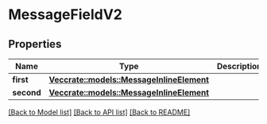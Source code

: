 # MessageFieldV2

## Properties

Name | Type | Description | Notes
------------ | ------------- | ------------- | -------------
**first** | [**Vec<crate::models::MessageInlineElement>**](MessageInlineElement.md) |  | 
**second** | [**Vec<crate::models::MessageInlineElement>**](MessageInlineElement.md) |  | 

[[Back to Model list]](../README.md#documentation-for-models) [[Back to API list]](../README.md#documentation-for-api-endpoints) [[Back to README]](../README.md)


